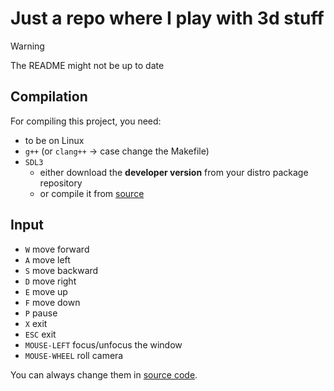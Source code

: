 # Just a repo where I play with 3d stuff

> [!WARNING]  
> The README might not be up to date

## Compilation
For compiling this project, you need:
- to be on Linux
- `g++` (or `clang++` -> case change the Makefile)
- `SDL3` 
    - either download the **developer version** from your distro package repository
    - or compile it from [source](https://github.com/libsdl-org/SDL/tree/main)

## Input
- `W` move forward
- `A` move left
- `S` move backward
- `D` move right
- `E` move up
- `F` move down
- `P` pause
- `X` exit
- `ESC` exit
- `MOUSE-LEFT` focus/unfocus the window
- `MOUSE-WHEEL` roll camera

You can always change them in [source code](src/linux/first.cpp).

